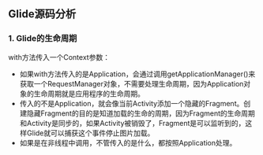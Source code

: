 ## Glide源码分析

### 1. Glide的生命周期

with方法传入一个Context参数：

* 如果with方法传入的是Application，会通过调用getApplicationManager()来获取一个RequestManager对象，不需要处理生命周期，因为Application对象的生命周期就是应用程序的生命周期。
* 传入的不是Application，就会像当前Activity添加一个隐藏的Fragment。创建隐藏Fragment的目的是知道加载的生命的周期，因为Fragment的生命周期和Activity是同步的，如果Activity被销毁了，Fragment是可以监听到的，这样Glide就可以捕获这个事件停止图片加载。
* 如果是在非线程中调用，不管传入的是什么，都按照Application处理。

